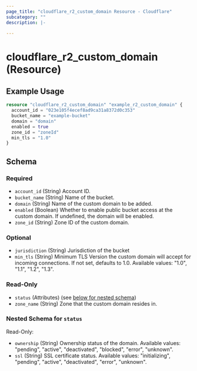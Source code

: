 ```yaml
---
page_title: "cloudflare_r2_custom_domain Resource - Cloudflare"
subcategory: ""
description: |-
  
---
```


# cloudflare_r2_custom_domain (Resource)



## Example Usage

```terraform
resource "cloudflare_r2_custom_domain" "example_r2_custom_domain" {
  account_id = "023e105f4ecef8ad9ca31a8372d0c353"
  bucket_name = "example-bucket"
  domain = "domain"
  enabled = true
  zone_id = "zoneId"
  min_tls = "1.0"
}
```

<!-- schema generated by tfplugindocs -->
## Schema

### Required

- `account_id` (String) Account ID.
- `bucket_name` (String) Name of the bucket.
- `domain` (String) Name of the custom domain to be added.
- `enabled` (Boolean) Whether to enable public bucket access at the custom domain. If undefined, the domain will be enabled.
- `zone_id` (String) Zone ID of the custom domain.

### Optional

- `jurisdiction` (String) Jurisdiction of the bucket
- `min_tls` (String) Minimum TLS Version the custom domain will accept for incoming connections. If not set, defaults to 1.0.
Available values: "1.0", "1.1", "1.2", "1.3".

### Read-Only

- `status` (Attributes) (see [below for nested schema](#nestedatt--status))
- `zone_name` (String) Zone that the custom domain resides in.

<a id="nestedatt--status"></a>
### Nested Schema for `status`

Read-Only:

- `ownership` (String) Ownership status of the domain.
Available values: "pending", "active", "deactivated", "blocked", "error", "unknown".
- `ssl` (String) SSL certificate status.
Available values: "initializing", "pending", "active", "deactivated", "error", "unknown".


